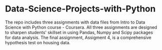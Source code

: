 # Data-Science-Projects-with-Python

The repo includes three assignments with data files from Intro to Data Science with Python course - Coursera.
All three assignments are designed to sharpen students' skillset in using Pandas, Numpy and Scipy packages for data analysis.
The final assignment, Assigment 4, is a comprehensive hypothesis test on housing data.
